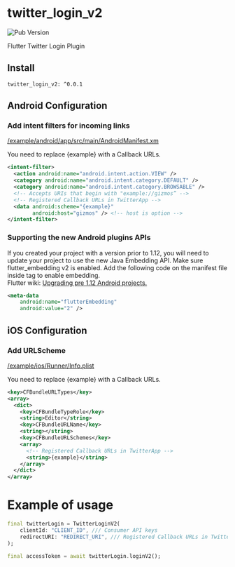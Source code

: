 # twitter_login_v2

![Pub Version](https://img.shields.io/pub/v/twitter_login_v2)

Flutter Twitter Login Plugin

## Install

```
twitter_login_v2: ^0.0.1
```

## Android Configuration

### Add intent filters for incoming links

[/example/android/app/src/main/AndroidManifest.xm](https://github.com/anycloud-inc/flutter_twitter_login_v2/blob/master/example/android/app/src/main/AndroidManifest.xml)

You need to replace {example} with a Callback URLs.

```xml
<intent-filter>
  <action android:name="android.intent.action.VIEW" />
  <category android:name="android.intent.category.DEFAULT" />
  <category android:name="android.intent.category.BROWSABLE" />
  <!-- Accepts URIs that begin with "example://gizmos” -->
  <!-- Registered Callback URLs in TwitterApp -->
  <data android:scheme="{example}"
        android:host="gizmos" /> <!-- host is option -->
</intent-filter>
```

### Supporting the new Android plugins APIs

If you created your project with a version prior to 1.12, you will need to update your project to use the new Java Embedding API.
Make sure flutter_embedding v2 is enabled. Add the following code on the manifest file inside <application> tag to enable embedding.  
Flutter wiki: [Upgrading pre 1.12 Android projects.](https://github.com/flutter/flutter/wiki/Upgrading-pre-1.12-Android-projects)

```xml
<meta-data
    android:name="flutterEmbedding"
    android:value="2" />
```

## iOS Configuration

### Add URLScheme

[/example/ios/Runner/Info.plist](https://github.com/anycloud-inc/flutter_twitter_login_v2/blob/master/example/ios/Runner/Info.plist)

You need to replace {example} with a Callback URLs.

```xml
<key>CFBundleURLTypes</key>
<array>
  <dict>
    <key>CFBundleTypeRole</key>
    <string>Editor</string>
    <key>CFBundleURLName</key>
    <string></string>
    <key>CFBundleURLSchemes</key>
    <array>
      <!-- Registered Callback URLs in TwitterApp -->
      <string>{example}</string>
    </array>
  </dict>
</array>
```

# Example of usage

```dart
final twitterLogin = TwitterLoginV2(
    clientId: "CLIENT_ID", /// Consumer API keys
    redirectURI: "REDIRECT_URI", /// Registered Callback URLs in TwitterApp
);

final accessToken = await twitterLogin.loginV2();
```
